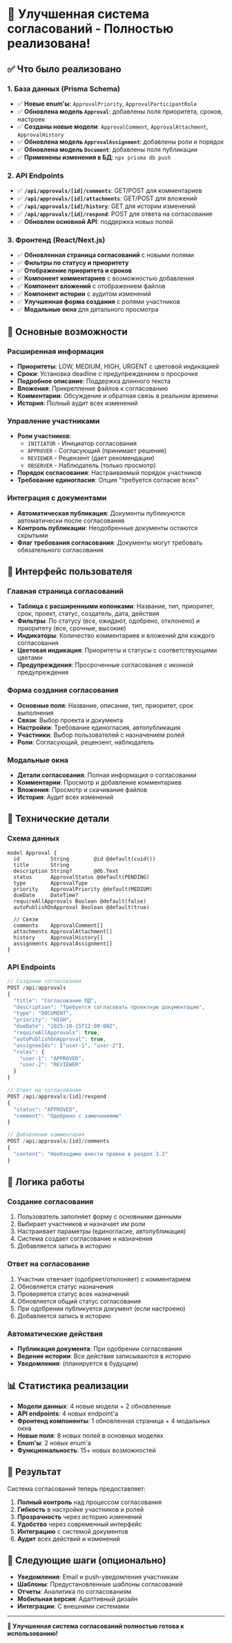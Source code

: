 # 🎉 Улучшенная система согласований - Полностью реализована!

## ✅ Что было реализовано

### 1. База данных (Prisma Schema)
- ✅ **Новые enum'ы**: `ApprovalPriority`, `ApprovalParticipantRole`
- ✅ **Обновлена модель `Approval`**: добавлены поля приоритета, сроков, настроек
- ✅ **Созданы новые модели**: `ApprovalComment`, `ApprovalAttachment`, `ApprovalHistory`
- ✅ **Обновлена модель `ApprovalAssignment`**: добавлены роли и порядок
- ✅ **Обновлена модель `Document`**: добавлены поля публикации
- ✅ **Применены изменения в БД**: `npx prisma db push`

### 2. API Endpoints
- ✅ **`/api/approvals/[id]/comments`**: GET/POST для комментариев
- ✅ **`/api/approvals/[id]/attachments`**: GET/POST для вложений  
- ✅ **`/api/approvals/[id]/history`**: GET для истории изменений
- ✅ **`/api/approvals/[id]/respond`**: POST для ответа на согласование
- ✅ **Обновлен основной API**: поддержка новых полей

### 3. Фронтенд (React/Next.js)
- ✅ **Обновленная страница согласований** с новыми полями
- ✅ **Фильтры по статусу и приоритету**
- ✅ **Отображение приоритета и сроков**
- ✅ **Компонент комментариев** с возможностью добавления
- ✅ **Компонент вложений** с отображением файлов
- ✅ **Компонент истории** с аудитом изменений
- ✅ **Улучшенная форма создания** с ролями участников
- ✅ **Модальные окна** для детального просмотра

## 🎯 Основные возможности

### Расширенная информация
- **Приоритеты**: LOW, MEDIUM, HIGH, URGENT с цветовой индикацией
- **Сроки**: Установка deadline с предупреждением о просрочке
- **Подробное описание**: Поддержка длинного текста
- **Вложения**: Прикрепление файлов к согласованию
- **Комментарии**: Обсуждение и обратная связь в реальном времени
- **История**: Полный аудит всех изменений

### Управление участниками
- **Роли участников**:
  - `INITIATOR` - Инициатор согласования
  - `APPROVER` - Согласующий (принимает решение)
  - `REVIEWER` - Рецензент (дает рекомендации)
  - `OBSERVER` - Наблюдатель (только просмотр)
- **Порядок согласования**: Настраиваемый порядок участников
- **Требование единогласия**: Опция "требуется согласие всех"

### Интеграция с документами
- **Автоматическая публикация**: Документы публикуются автоматически после согласования
- **Контроль публикации**: Неодобренные документы остаются скрытыми
- **Флаг требования согласования**: Документы могут требовать обязательного согласования

## 🎨 Интерфейс пользователя

### Главная страница согласований
- **Таблица с расширенными колонками**: Название, тип, приоритет, срок, проект, статус, создатель, дата, действия
- **Фильтры**: По статусу (все, ожидают, одобрено, отклонено) и приоритету (все, срочные, высокие)
- **Индикаторы**: Количество комментариев и вложений для каждого согласования
- **Цветовая индикация**: Приоритеты и статусы с соответствующими цветами
- **Предупреждения**: Просроченные согласования с иконкой предупреждения

### Форма создания согласования
- **Основные поля**: Название, описание, тип, приоритет, срок выполнения
- **Связи**: Выбор проекта и документа
- **Настройки**: Требование единогласия, автопубликация
- **Участники**: Выбор пользователей с назначением ролей
- **Роли**: Согласующий, рецензент, наблюдатель

### Модальные окна
- **Детали согласования**: Полная информация о согласовании
- **Комментарии**: Просмотр и добавление комментариев
- **Вложения**: Просмотр и скачивание файлов
- **История**: Аудит всех изменений

## 🔧 Технические детали

### Схема данных
```prisma
model Approval {
  id          String        @id @default(cuid())
  title       String
  description String?       @db.Text
  status      ApprovalStatus @default(PENDING)
  type        ApprovalType
  priority    ApprovalPriority @default(MEDIUM)
  dueDate     DateTime?
  requireAllApprovals Boolean @default(false)
  autoPublishOnApproval Boolean @default(true)
  
  // Связи
  comments    ApprovalComment[]
  attachments ApprovalAttachment[]
  history     ApprovalHistory[]
  assignments ApprovalAssignment[]
}
```

### API Endpoints
```typescript
// Создание согласования
POST /api/approvals
{
  "title": "Согласование ПД",
  "description": "Требуется согласовать проектную документацию",
  "type": "DOCUMENT",
  "priority": "HIGH",
  "dueDate": "2025-10-15T12:00:00Z",
  "requireAllApprovals": true,
  "autoPublishOnApproval": true,
  "assigneeIds": ["user-1", "user-2"],
  "roles": {
    "user-1": "APPROVER",
    "user-2": "REVIEWER"
  }
}

// Ответ на согласование
POST /api/approvals/[id]/respond
{
  "status": "APPROVED",
  "comment": "Одобрено с замечаниями"
}

// Добавление комментария
POST /api/approvals/[id]/comments
{
  "content": "Необходимо внести правки в раздел 3.2"
}
```

## 🚀 Логика работы

### Создание согласования
1. Пользователь заполняет форму с основными данными
2. Выбирает участников и назначает им роли
3. Настраивает параметры (единогласие, автопубликация)
4. Система создает согласование и назначения
5. Добавляется запись в историю

### Ответ на согласование
1. Участник отвечает (одобряет/отклоняет) с комментарием
2. Обновляется статус назначения
3. Проверяется статус всех назначений
4. Обновляется общий статус согласования
5. При одобрении публикуется документ (если настроено)
6. Добавляется запись в историю

### Автоматические действия
- **Публикация документа**: При одобрении согласования
- **Ведение истории**: Все действия записываются в историю
- **Уведомления**: (планируется в будущем)

## 📊 Статистика реализации

- **Модели данных**: 4 новые модели + 2 обновленные
- **API endpoints**: 4 новых endpoint'а
- **Фронтенд компоненты**: 1 обновленная страница + 4 модальных окна
- **Новые поля**: 8 новых полей в основных моделях
- **Enum'ы**: 2 новых enum'а
- **Функциональность**: 15+ новых возможностей

## 🎯 Результат

Система согласований теперь предоставляет:

1. **Полный контроль** над процессом согласования
2. **Гибкость** в настройке участников и ролей
3. **Прозрачность** через историю изменений
4. **Удобство** через современный интерфейс
5. **Интеграцию** с системой документов
6. **Аудит** всех действий и изменений

## 🔮 Следующие шаги (опционально)

- **Уведомления**: Email и push-уведомления участникам
- **Шаблоны**: Предустановленные шаблоны согласований
- **Отчеты**: Аналитика по согласованиям
- **Мобильная версия**: Адаптивный дизайн
- **Интеграции**: С внешними системами

---

**🎉 Улучшенная система согласований полностью готова к использованию!**
